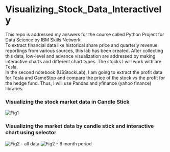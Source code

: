 # Visualizing_Stock_Data_Interactively

This repo is addressed my answers for the course called Python Project for Data Science by IBM Skills Network.<br>
To extract financial data like historical share price and quarterly revenue reportings from various sources, this lab has been created. After collecting this data, low-level and advance visualization are addressed by making interactive charts and different chart types. The stocks I will work with are Tesla.<br>
In the second notebook (USStockLab), I am going to extract the profit data for Tesla and GameStop and compare the price of the stock vs the profit for the hedge fund. Thus, I will use Pandas and yfinance (yahoo finance) libraries.


### Visualizing the stock market data in Candle Stick
![Fig1](https://github.com/znawfar/Visualizing_Stock_Data_Interactively/blob/main/Figures/Fig1.png)

### Visualizing the market data by candle stick and interactive chart using selector
![Fig2 - all data](https://github.com/znawfar/Visualizing_Stock_Data_Interactively/blob/main/Figures/Fig2%20-%20all.png)
![Fig2 - 6 month period](https://github.com/znawfar/Visualizing_Stock_Data_Interactively/blob/main/Figures/Fig2%20-%206m.png)
